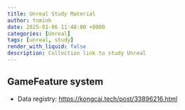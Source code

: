```yaml
---
title: Unreal Study Material
author: tnminh
date: 2025-01-06 11:48:00 +0800
categories: [Unreal]
tags: [unreal, study]
render_with_liquid: false
description: Collection link to study Unreal
---
```


## GameFeature system

 - Data registry: https://kongcai.tech/post/33896216.html


